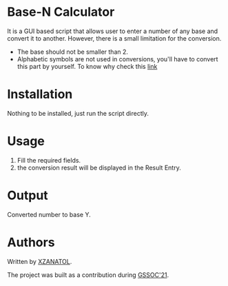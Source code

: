 # Base-N Calculator

It is a GUI based script that allows user to enter a number of any base and convert it to another. However, there is a small limitation for the conversion.

- The base should not be smaller than 2.
- Alphabetic symbols are not used in conversions, you'll have to convert this part by yourself. To know why check this [link](https://www.mathsisfun.com/numbers/bases.html)

# Installation

Nothing to be installed, just run the script directly.

# Usage

1. Fill the required fields.
2. the conversion result will be displayed in the Result Entry.

# Output

Converted number to base Y.

# Authors

Written by [XZANATOL](https://www.github.com/XZANATOL).

The project was built as a contribution during [GSSOC'21](https://gssoc.girlscript.tech/).
